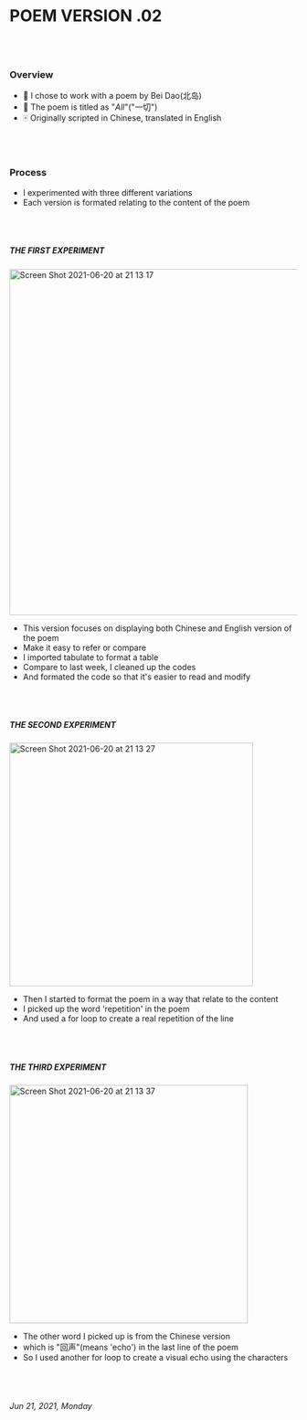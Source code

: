 
# POEM VERSION .02

<br/>
<br/>

### Overview

* 🎲 I chose to work with a poem by Bei Dao(北岛)
* 📜 The poem is titled as "*All*"("一切")
* 🀄️ Originally scripted in Chinese, translated in English

<br/>
<br/>

### Process
- I experimented with three different variations
- Each version is formated relating to the content of the poem

<br/>
<br/>

##### THE FIRST EXPERIMENT

<img width="606" alt="Screen Shot 2021-06-20 at 21 13 17" src="https://user-images.githubusercontent.com/65922297/122695150-96b84a80-d20d-11eb-8f32-577d546c0f84.png">

- This version focuses on displaying both Chinese and English version of the poem
- Make it easy to refer or compare
- I imported tabulate to format a table
- Compare to last week, I cleaned up the codes
- And formated the code so that it's easier to read and modify

<br/>
<br/>

##### THE SECOND EXPERIMENT

<img width="426" alt="Screen Shot 2021-06-20 at 21 13 27" src="https://user-images.githubusercontent.com/65922297/122695388-35dd4200-d20e-11eb-9763-0e52da8f7c44.png">

- Then I started to format the poem in a way that relate to the content
- I picked up the word 'repetition' in the poem
- And used a for loop to create a real repetition of the line

<br/>
<br/>

##### THE THIRD EXPERIMENT

<img width="417" alt="Screen Shot 2021-06-20 at 21 13 37" src="https://user-images.githubusercontent.com/65922297/122695473-7472fc80-d20e-11eb-815b-b57bbbe888d2.png">

- The other word I picked up is from the Chinese version
- which is "回声"(means 'echo') in the last line of the poem
- So I used another for loop to create a visual echo using the characters

<br/>
<br/>

###### *Jun 21, 2021, Monday*
